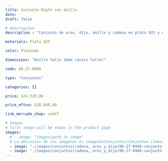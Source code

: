 ```yaml
---
title: Conjunto Night con anillo
date: 
draft: false

# descripcion
description : "Conjunto de aros, dije, anillo y cadena en plata 925 y microcubic. Largo de cadena 40, 45 o 50 a elección. Revisá el talle del anillo, es el único talle (diámetro del anillo)"

materials: Plata 925

color: Plateado

dimensions: "Anillo talle 18mm (único talle)"

code: 06-27-0986

type: "Conjuntos"

categories: []

price: $24.520,00

price_eftvo: $20.840,00

link_mercado_shop: undef

# Images
# first image will be shown in the product page
images:
  # - image: "images/path_to_image"
  # La ubicacion de las imagenes es imagenes/Conjuntos/Conjuntos.Cadena, aros y dije/06-27-0986-conjunto-night-con-anillo
  - image: "./images/conjuntos/cadena,_aros_y_dije/06-27-0986-conjunto-night-con-anillo_a.jpg"
  - image: "./images/conjuntos/cadena,_aros_y_dije/06-27-0986-conjunto-night-con-anillo_b.jpg"
---
```

